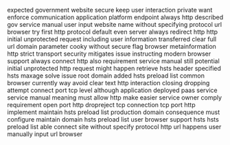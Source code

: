 expected government website secure keep user interaction private want enforce communication application platform endpoint always http described gov service manual user input website name without specifying protocol url browser try first http protocol default even server always redirect http http initial unprotected request including user information transferred clear full url domain parameter cooky without secure flag browser metainformation http strict transport security mitigates issue instructing modern browser support always connect http also requirement service manual still potential initial unprotected http request might happen retrieve hsts header specified hsts maxage solve issue root domain added hsts preload list common browser currently way avoid clear text http interaction closing dropping attempt connect port tcp level although application deployed paas service service manual meaning must allow http make easier service owner comply requirement open port http dropreject tcp connection tcp port http implement maintain hsts preload list production domain consequence must configure maintain domain hsts preload list user browser support hsts hsts preload list able connect site without specify protocol http url happens user manually input url browser